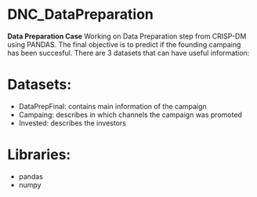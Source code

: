 # DNC_DataPreparation
**Data Preparation Case**
Working on Data Preparation step from CRISP-DM using PANDAS. The final objective is to predict if the founding campaing has been succesful. There are 3 datasets that can have useful information:

# Datasets:
* DataPrepFinal: contains main information of the campaign
* Campaing: describes in which channels the campaign was promoted
* Invested: describes the investors

# Libraries:
* pandas
* numpy
